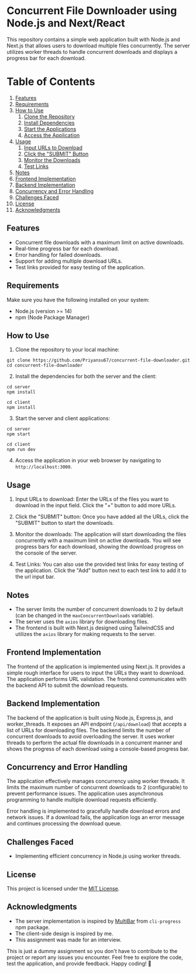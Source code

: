 # Concurrent File Downloader using Node.js and Next/React

This repository contains a simple web application built with Node.js and Next.js that allows users to download multiple files concurrently. The server utilizes worker threads to handle concurrent downloads and displays a progress bar for each download.

# Table of Contents

1. [Features](#features)
2. [Requirements](#requirements)
3. [How to Use](#how-to-use)
    1. [Clone the Repository](#clone-the-repository)
    2. [Install Dependencies](#install-dependencies)
    3. [Start the Applications](#start-the-applications)
    4. [Access the Application](#access-the-application)
4. [Usage](#usage)
    1. [Input URLs to Download](#input-urls-to-download)
    2. [Click the "SUBMIT" Button](#click-the-submit-button)
    3. [Monitor the Downloads](#monitor-the-downloads)
    4. [Test Links](#test-links)
5. [Notes](#notes)
6. [Frontend Implementation](#frontend-implementation)
7. [Backend Implementation](#backend-implementation)
8. [Concurrency and Error Handling](#concurrency-and-error-handling)
9. [Challenges Faced](#challenges-faced)
10. [License](#license)
11. [Acknowledgments](#acknowledgments)

## Features

- Concurrent file downloads with a maximum limit on active downloads.
- Real-time progress bar for each download.
- Error handling for failed downloads.
- Support for adding multiple download URLs.
- Test links provided for easy testing of the application.

## Requirements

Make sure you have the following installed on your system:

- Node.js (version >= 14)
- npm (Node Package Manager)

## How to Use

1. Clone the repository to your local machine:

```
git clone https://github.com/Priyansu67/concurrent-file-downloader.git
cd concurrent-file-downloader
```

2. Install the dependencies for both the server and the client:

```
cd server
npm install

cd client
npm install
```

3. Start the server and client applications:

```
cd server
npm start

cd client
npm run dev
```

4. Access the application in your web browser by navigating to `http://localhost:3000`.

## Usage

1. Input URLs to download: Enter the URLs of the files you want to download in the input field. Click the "+" button to add more URLs.

2. Click the "SUBMIT" button: Once you have added all the URLs, click the "SUBMIT" button to start the downloads.

3. Monitor the downloads: The application will start downloading the files concurrently with a maximum limit on active downloads. You will see progress bars for each download, showing the download progress on the console of the server.

4. Test Links: You can also use the provided test links for easy testing of the application. Click the "Add" button next to each test link to add it to the url input bar.

## Notes

- The server limits the number of concurrent downloads to 2 by default (can be changed in the `maxConcurrentDownloads` variable).
- The server uses the `axios` library for downloading files.
- The frontend is built with Next.js designed using TailwindCSS and utilizes the `axios` library for making requests to the server.

## Frontend Implementation

The frontend of the application is implemented using Next.js. It provides a simple rough interface for users to input the URLs they want to download. The application performs URL validation. The frontend communicates with the backend API to submit the download requests.

## Backend Implementation

The backend of the application is built using Node.js, Express.js, and worker_threads. It exposes an API endpoint (`/api/download`) that accepts a list of URLs for downloading files. The backend limits the number of concurrent downloads to avoid overloading the server. It uses worker threads to perform the actual file downloads in a concurrent manner and shows the progress of each download using a console-based progress bar.

## Concurrency and Error Handling

The application effectively manages concurrency using worker threads. It limits the maximum number of concurrent downloads to 2 (configurable) to prevent performance issues. The application uses asynchronous programming to handle multiple download requests efficiently.

Error handling is implemented to gracefully handle download errors and network issues. If a download fails, the application logs an error message and continues processing the download queue.

## Challenges Faced

- Implementing efficient concurrency in Node.js using worker threads.

## License

This project is licensed under the [MIT License](LICENSE).

## Acknowledgments

- The server implementation is inspired by [MultiBar](https://github.com/AndiDittrich/Node.CLI-Progress#multibar) from `cli-progress` npm package.
- The client-side design is inspired by me.
- This assignment was made for an interview.

This is just a dummy assignment so you don't have to contribute to the project or report any issues you encounter. Feel free to explore the code, test the application, and provide feedback. Happy coding! 🚀